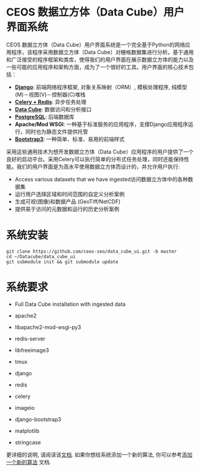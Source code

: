 CEOS 数据立方体（Data Cube）用户界面系统
=================
CEOS 数据立方体（Data Cube）用户界面系统是一个完全基于Python的网络应用程序，该程序采用数据立方体（Data Cube）对栅格数据集进行分析。基于通用和广泛接受的程序框架和类库，使得我们的用户界面在展示数据立方体的能力以及一些可能的应用程序和架构方面，成为了一个很好的工具。用户界面的核心技术包括：
* [**Django**](https://www.djangoproject.com/): 前端网络程序框架, 对象关系映射（ORM）, 模板处理程序, 纯模型(M)－视图(V)－控制器(C)堆栈
* [**Celery + Redis**](http://www.celeryproject.org/): 异步任务处理
* [**Data Cube**](http://datacube-core.readthedocs.io/en/stable/): 数据访问和分析接口
* [**PostgreSQL**](https://www.postgresql.org/): 后端数据库
* **Apache/Mod WSGI**: 一种基于标准服务的应用程序，支撑Django应用程序运行，同时也为静态文件提供托管
* [**Bootstrap3**](http://getbootstrap.com/): 一种简单、标准、易用的前端样式

采用这些通用技术为想开发数据立方体（Data Cube）应用程序的用户提供了一个良好的启动平台。采用Celery可以执行简单的分布式任务处理，同时还能保持性能。我们的用户界面是为高水平使用数据立方体而设计的，并允许用户执行:
* Access various datasets that we have ingested访问数据立方体中的各种数据集
* 运行用户选择区域和时间范围的自定义分析案例
* 生成可视(图像)和数据产品 (GeoTiff/NetCDF)
* 提供易于访问的元数据和运行的历史分析案例

系统安装
=================
```
git clone https://github.com/ceos-seo/data_cube_ui.git -b master
cd ~/Datacube/data_cube_ui
git submodule init && git submodule update
```

系统要求
=================

* Full Data Cube installation with ingested data

* apache2
* libapache2-mod-wsgi-py3
* redis-server
* libfreeimage3
* tmux
* django
* redis
* celery
* imageio
* django-bootstrap3
* matplotlib
* stringcase

更详细的说明, 请阅读该[文档](docs/ui_install.md). 如果你想给系统添加一个新的算法, 你可以参考[添加一个新的算法](docs/adding_new_pages.md) 文档.
